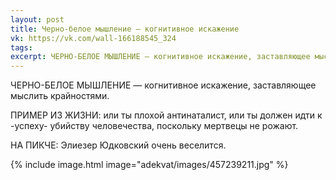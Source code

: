 ```yaml
---
layout: post
title: Черно-белое мышление — когнитивное искажение
vk: https://vk.com/wall-166188545_324
tags: 
excerpt: ЧЕРНО-БЕЛОЕ МЫШЛЕНИЕ — когнитивное искажение, заставляющее мыслить крайностями. ...
---
```

ЧЕРНО-БЕЛОЕ МЫШЛЕНИЕ — когнитивное искажение, заставляющее мыслить крайностями.

ПРИМЕР ИЗ ЖИЗНИ: или ты плохой антинаталист, или ты должен идти к -успеху- убийству человечества, поскольку мертвецы не рожают.

НА ПИКЧЕ: Элиезер Юдковский очень веселится.

{% include image.html image="adekvat/images/457239211.jpg" %}